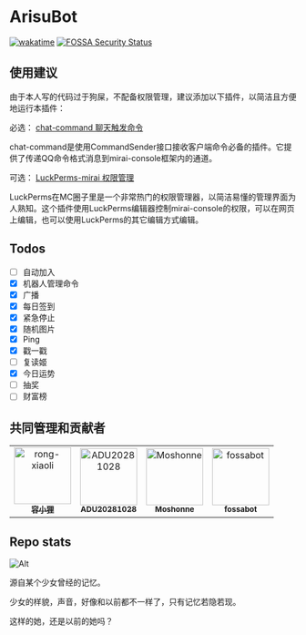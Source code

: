# ArisuBot
[![wakatime](https://wakatime.com/badge/github/rong-xiaoli/ArisuBot.svg)](https://wakatime.com/badge/github/rong-xiaoli/ArisuBot)
[![FOSSA Security Status](https://app.fossa.com/api/projects/git%2Bgithub.com%2Frong-xiaoli%2FArisuBot.svg?type=shield&issueType=security)](https://app.fossa.com/projects/git%2Bgithub.com%2Frong-xiaoli%2FArisuBot?ref=badge_shield&issueType=security)

## 使用建议
由于本人写的代码过于狗屎，不配备权限管理，建议添加以下插件，以简洁且方便地运行本插件：

必选：
[chat-command 聊天触发命令](https://github.com/project-mirai/chat-command)

chat-command是使用CommandSender接口接收客户端命令必备的插件。它提供了传递QQ命令格式消息到mirai-console框架内的通道。

可选：
[LuckPerms-mirai 权限管理](https://github.com/Karlatemp/LuckPerms-Mirai)

LuckPerms在MC圈子里是一个非常热门的权限管理器，以简洁易懂的管理界面为人熟知。这个插件使用LuckPerms编辑器控制mirai-console的权限，可以在网页上编辑，也可以使用LuckPerms的其它编辑方式编辑。

## Todos
- [ ] 自动加入
- [x] 机器人管理命令
- [x] 广播
- [x] 每日签到
- [x] 紧急停止
- [x] 随机图片
- [x] Ping
- [x] 戳一戳
- [ ] 复读姬
- [x] 今日运势
- [ ] 抽奖
- [ ] 财富榜

## 共同管理和贡献者

<!-- readme: collaborators,contributors -start -->
<table>
	<tbody>
		<tr>
            <td align="center">
                <a href="https://github.com/rong-xiaoli">
                    <img src="https://avatars.githubusercontent.com/u/58361774?v=4" width="100;" alt="rong-xiaoli"/>
                    <br />
                    <sub><b>容小狸</b></sub>
                </a>
            </td>
            <td align="center">
                <a href="https://github.com/ADU20281028">
                    <img src="https://avatars.githubusercontent.com/u/68726099?v=4" width="100;" alt="ADU20281028"/>
                    <br />
                    <sub><b>ADU20281028</b></sub>
                </a>
            </td>
            <td align="center">
                <a href="https://github.com/Moshonne">
                    <img src="https://avatars.githubusercontent.com/u/134853150?v=4" width="100;" alt="Moshonne"/>
                    <br />
                    <sub><b>Moshonne</b></sub>
                </a>
            </td>
            <td align="center">
                <a href="https://github.com/fossabot">
                    <img src="https://avatars.githubusercontent.com/u/29791463?v=4" width="100;" alt="fossabot"/>
                    <br />
                    <sub><b>fossabot</b></sub>
                </a>
            </td>
		</tr>
	<tbody>
</table>
<!-- readme: collaborators,contributors -end -->

Repo stats
---
![Alt](https://repobeats.axiom.co/api/embed/4ad0543e12a9f2f9e6c4806a716b8ca54e5f87f7.svg "Repobeats analytics image")


源自某个少女曾经的记忆。

少女的样貌，声音，好像和以前都不一样了，只有记忆若隐若现。

这样的她，还是以前的她吗？

